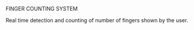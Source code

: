 FINGER COUNTING SYSTEM

Real time detection and counting of number of fingers shown by the user.



